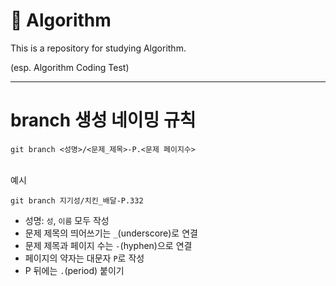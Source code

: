 # 🔗 Algorithm

This is a repository for studying Algorithm. 

(esp. Algorithm Coding Test)


---

# branch 생성 네이밍 규칙

```
git branch <성명>/<문제_제목>-P.<문제 페이지수>
```
</br>
예시
</br>

```
git branch 지기성/치킨_배달-P.332
```

- 성명: `성`, `이름` 모두 작성
- 문제 제목의 띄어쓰기는 `_`(underscore)로 연결
- 문제 제목과 페이지 수는 `-`(hyphen)으로 연결 
- 페이지의 약자는 대문자 `P`로 작성
- P 뒤에는 `.`(period) 붙이기
